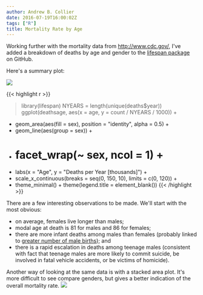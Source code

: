 ```yaml
---
author: Andrew B. Collier
date: 2016-07-19T16:00:02Z
tags: ["R"]
title: Mortality Rate by Age
---
```


Working further with the mortality data from <http://www.cdc.gov/>, I've added a breakdown of deaths by age and gender to the [lifespan package](https://github.com/DataWookie/lifespan) on GitHub.

<!--more-->

Here's a summary plot:

<img src="/img/2016/07/deaths-by-age.png" >

{{< highlight r >}}
> library(lifespan)
> NYEARS = length(unique(deaths$year))
> ggplot(deathsage, aes(x = age, y = count / NYEARS / 1000)) +
+   geom_area(aes(fill = sex), position = &quot;identity&quot;, alpha = 0.5) +
+   geom_line(aes(group = sex)) +
+   # facet_wrap(~ sex, ncol = 1) +
+   labs(x = &quot;Age&quot;, y = &quot;Deaths per Year [thousands]&quot;) +
+   scale_x_continuous(breaks = seq(0, 150, 10), limits = c(0, 120)) +
+   theme_minimal() + theme(legend.title = element_blank())
{{< /highlight >}}

There are a few interesting observations to be made. We'll start with the most obvious:

* on average, females live longer than males; 
* modal age at death is 81 for males and 86 for females; 
* there are more infant deaths among males than females (probably linked to [greater number of male births](http://www.exegetic.biz/blog/2016/07/birth-month-by-gender/)); and 
* there is a rapid escalation in deaths among teenage males (consistent with fact that teenage males are more likely to commit suicide, be involved in fatal vehicle accidents, or be victims of homicide). </ul> 
Another way of looking at the same data is with a stacked area plot. It's more difficult to see compare genders, but gives a better indication of the overall mortality rate.

<img src="/img/2016/07/deaths-by-age-stacked.png" >
